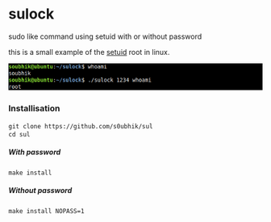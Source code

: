 # sulock
sudo like command using setuid with or without password

this is a small example of the [setuid](https://en.wikipedia.org/wiki/Setuid) root in linux.

![whoami](docs/whoami.png)

### Installisation

```
git clone https://github.com/s0ubhik/sul
cd sul
```
##### With password
```
make install
```

##### Without password
```
make install NOPASS=1
```
